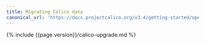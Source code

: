 ```yaml
---
title: Migrating Calico data
canonical_url: 'https://docs.projectcalico.org/v3.4/getting-started/openstack/upgrade/migrate'
---
```


{% include {{page.version}}/calico-upgrade.md %}
